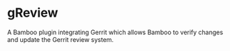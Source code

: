 gReview
=======

A Bamboo plugin integrating Gerrit which allows Bamboo to verify changes and update the Gerrit review system.